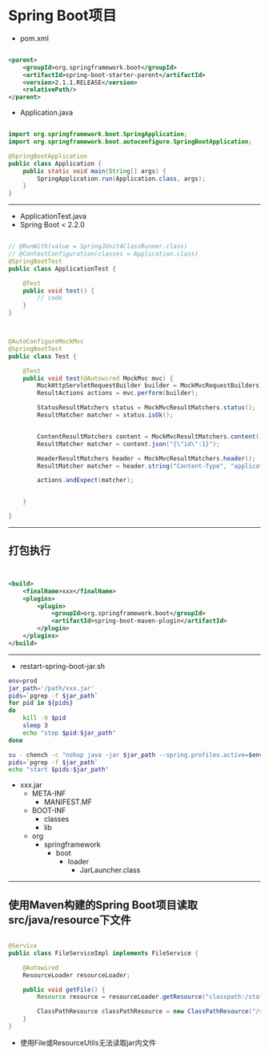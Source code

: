 # Spring Boot项目



- pom.xml

```xml

<parent>
    <groupId>org.springframework.boot</groupId>
    <artifactId>spring-boot-starter-parent</artifactId>
    <version>2.1.1.RELEASE</version>
    <relativePath/>
</parent>

```

- Application.java
```java

import org.springframework.boot.SpringApplication;
import org.springframework.boot.autoconfigure.SpringBootApplication;

@SpringBootApplication
public class Application {
    public static void main(String[] args) {
        SpringApplication.run(Application.class, args);
    }
}

```

---
- ApplicationTest.java
- Spring Boot < 2.2.0
```java

// @RunWith(value = SpringJUnit4ClassRunner.class)
// @ContextConfiguration(classes = Application.class)
@SpringBootTest
public class ApplicationTest {

    @Test
    public void test() {
        // code
    }
}



@AutoConfigureMockMvc
@SpringBootTest
public class Test {

    @Test
    public void test(@Autowired MockMvc mvc) {
        MockHttpServletRequestBuilder builder = MockMvcRequestBuilders.get("/path");
        ResultActions actions = mvc.perform(builder);

        StatusResultMatchers status = MockMvcResultMatchers.status();
        ResultMatcher matcher = status.isOk();


        ContentResultMatchers content = MockMvcResultMatchers.content();
        ResultMatcher matcher = content.json("{\"id\":1}");

        HeaderResultMatchers header = MockMvcResultMatchers.header();
        ResultMatcher matcher = header.string("Content-Type", "application/json");

        actions.andExpect(matcher);


    }

}
```



---
## 打包执行

```xml


<build>
    <finalName>xxx</finalName>
    <plugins>
        <plugin>
            <groupId>org.springframework.boot</groupId>
            <artifactId>spring-boot-maven-plugin</artifactId>
        </plugin>
    </plugins>
</build>

```


---
- restart-spring-boot-jar.sh
```sh
env=prod
jar_path='/path/xxx.jar'
pids=`pgrep -f $jar_path`
for pid in ${pids}
do
    kill -9 $pid
    sleep 3
    echo "stop $pid:$jar_path"
done

su - chench -c "nohup java -jar $jar_path --spring.profiles.active=$env > /dev/null 2>&1 &"
pids=`pgrep -f $jar_path`
echo "start $pids:$jar_path"

```



- xxx.jar
    - META-INF
        - MANIFEST.MF
    - BOOT-INF
        - classes
        - lib
    - org
        - springframework
            - boot
                - loader
                    - JarLauncher.class


---
## 使用Maven构建的Spring Boot项目读取src/java/resource下文件


```java

@Service
public class FileServiceImpl implements FileService {

    @Autowired
    ResourceLoader resourceLoader;

    public void getFile() {
        Resource resource = resourceLoader.getResource("classpath:/static/xxx");

        ClassPathResource classPathResource = new ClassPathResource("/static/xxx");
    }
}

```

- 使用File或ResourceUtils无法读取jar内文件